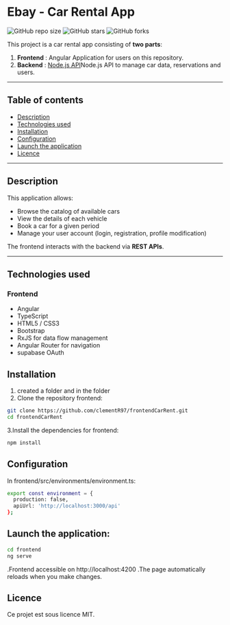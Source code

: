 # Ebay - Car Rental App

![GitHub repo size](https://img.shields.io/github/repo-size/clementR97/frontendCarRent)
![GitHub stars](https://img.shields.io/github/stars/clementR97/frontendCarRent?style=social)
![GitHub forks](https://img.shields.io/github/forks/clementR97/frontendCarRent?style=social)

This project is a car rental app consisting of **two parts**:  

1. **Frontend** : Angular Application for users on this repository.  
2. **Backend** : [Node.js API](https://github.com/clementR97/CarLocationBackend.git)Node.js API to manage car data, reservations and users.

---

## Table of contents
- [Description](#description)  
- [Technologies used](#technologies-used)  
- [Installation](#installation)  
- [Configuration](#configuration)  
- [Launch the application](#launch-the_application)  
- [Licence](#licence)  

---

## Description

This application allows:  
- Browse the catalog of available cars  
- View the details of each vehicle  
- Book a car for a given period  
- Manage your user account (login, registration, profile modification)  

The frontend interacts with the backend via **REST APIs**.

---

## Technologies used

### Frontend
- Angular  
- TypeScript  
- HTML5 / CSS3  
- Bootstrap  
- RxJS for data flow management  
- Angular Router for navigation
- supabase OAuth 


## Installation

1. created a folder and in the folder
2. Clone the repository frontend:  
```bash
git clone https://github.com/clementR97/frontendCarRent.git
cd frontendCarRent
```
3.Install the dependencies for frontend:
```bash
npm install
```
## Configuration
In frontend/src/environments/environment.ts:
```bash
export const environment = {
  production: false,
  apiUrl: 'http://localhost:3000/api'
};
```
## Launch the application:
   ```bash
   cd frontend
   ng serve
   ```
.Frontend accessible on http://localhost:4200
.The page automatically reloads when you make changes.

## Licence
Ce projet est sous licence MIT.


